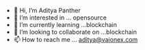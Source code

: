 - 👋 Hi, I’m Aditya Panther
- 👀 I’m interested in ... opensource
- 🌱 I’m currently learning ...blockchain
- 💞️ I’m looking to collaborate on ...blockchain
- 📫 How to reach me ... aditya@vaionex.com

<!---
adityapanther-vaionex/adityapanther-vaionex is a ✨ special ✨ repository because its `README.md` (this file) appears on your GitHub profile.
You can click the Preview link to take a look at your changes.
--->
